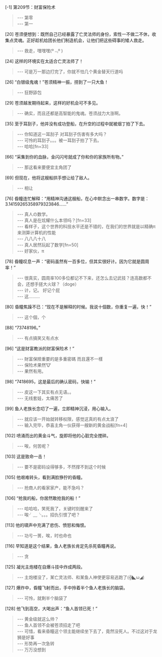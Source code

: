 
[-1] 第209节：财富保险术
>--- 第零<br>
>--- 第一<br>

[20] 苍须便想到：既然自己已经暴露了亡灵法师的身份，索性一不做二不休，收集点灵魂。正好趁机给团长他们制造机会，让他们把这些碍事的矮人救走。
>--- 救走，嘿嘿嘿(º﹃º )<br>

[24] 这样的环境实在太适合亡灵法师了！
>--- 可是万一那边打完了，你就不怕几个黄金替天行道吗<br>

[26] “白银级鬼魂！”苍须精神一振，捞到了一只大鱼！
>--- 狂野舔包<br>

[29] 苍须越发期待起来，这样的好机会可不多见。
>--- 确实，而且还都是高智能的鬼魂。苍须战力大涨啊。<br>

[35] 至于耳刮子，他并没有成功登船，在升空的过程中就被烟丁拍了下去。
>--- 你知道这一耳刮子 对耳刮子伤害有多大吗？<br>
>--- 可怜的耳刮子。。。被一耳刮子拍了下去。<br>
>--- 哈哈[fn=33]<br>

[66] “采集到你的血脉，金闪闪号就成了你和你的家族所有物。”
>--- 那这看来要便宜主角团了<br>

[69] 但现在，他将这艘船拱手想让给了敌人。
>--- 相让<br>

[76] 昏瞳连忙解释：“用精神沟通这艘船，在心中默念出一串数字。数字是：3.14159265358979323846……”
>--- 真人の数学。<br>
>--- 真人是在炫耀什么本领吗？[fn=33]<br>
>--- 看样子，这个世界的科技水平还是不错的，在我们的世界就是以精确π来测算计算机的性能<br>
>--- 八八八十八<br>
>--- 真人居然玩起了数学[fn=50]<br>
>--- 好家伙，π<br>

[78] 昏瞳叹息一声：“密码虽然有一百多位，但其实很好计。因为它就是圆周率！”
>--- 很真实，圆周率100多位都记不下来，还怎么去记武技？连高数都不会，还想手搓大火球？（doge）<br>
>--- 计，记。
好记个屁<br>
>--- 这………<br>

[80] 昏瞳焦躁不已：“现在不是解释的时候。我说十個数，你重复一遍，快！”
>--- 这个個，个<br>

[88] “73748196。”
>--- 有点搞笑又有点水<br>

[96] “这是财富教派的财富保险术！”
>--- 財富保險重要的是多重密碼 而且還不一樣<br>
>--- 保险术果然🐮<br>
>--- 果然有用。<br>

[98] “7418695，这是最后的确认密码，快输！”
>--- 皮这一下其实有点无语。。<br>
>--- 无线套娃，太痛苦了<br>

[99] 鱼人老族长念叨了一遍，立即精神沉浸，用心输入。
>--- 就应该一开始就转移权限，感觉这真的有点太浪了<br>
>--- 输入完毕，恭喜主角一伙获得一艘新的黄金战船[fn=4]<br>

[102] 喷涌而出的黄金斗气，旋即将他的心脏完全搅碎。
>--- 唉，何苦呢？<br>

[103] 这是致命一击！
>--- 要不是密码设得够多，不然撑不到这个时候<br>

[105] 他艰难转头，看到满脸狰狞的昏瞳。
>--- 抢商人的看家家产，能不急吗？<br>

[106] “抢我的船，你居然敢抢我的船！”
>--- 哈哈哈，笑死我了，关键时刻醒来了<br>
>--- 唉╯﹏╰。。。招仇引恨了吧？<br>

[113] 他的啸声中充满了悲伤、愤怒和悔恨。
>--- 功亏一篑，唉，时也命也<br>

[116] 早知道是这个结果，鱼人老族长肯定先杀死昏瞳再说。
>--- 贪<br>

[125] 凝光主炮楼在自爆斗技中炸成两段。
>--- 主炮楼没了，某亡灵法师、和某鱼人神使更容易逃跑了(╬◣ω◢)<br>

[127] 爆炸中，昏瞳飞射而出，手中拎着半个鱼人老族长的脑袋。
>--- 可怜，就剩半个脑袋了<br>

[128] 他飞到高空，大喝出声：“鱼人首领已死！”
>--- 黄金级就这么帅？<br>
>--- 鱼人首领不会被苍须招走了吧<br>
>--- 可惜，看来昏瞳这个领主能继续坐下去了，竟然没死人。不过这对于龙狮是好事<br>
>--- 形势再一次急转<br>
>--- 万万没想到<br>
